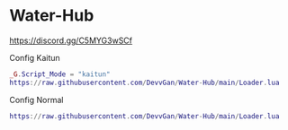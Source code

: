 # Water-Hub
https://discord.gg/C5MYG3wSCf

Config Kaitun

```lua
_G.Script_Mode = "kaitun"
https://raw.githubusercontent.com/DevvGan/Water-Hub/main/Loader.lua
```

Config Normal

```lua
https://raw.githubusercontent.com/DevvGan/Water-Hub/main/Loader.lua
```

